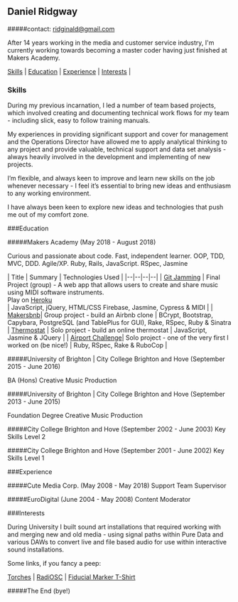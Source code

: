 ## Daniel Ridgway

#####contact: ridginald@gmail.com

After 14 years working in the media and customer service industry, I'm currently working towards becoming a master coder having just finished at Makers Academy.

  [Skills](#skills) | [Education](#education) | [Experience](#experience) | [Interests](#interests) |

### Skills

During my previous incarnation, I led a number of team based projects, which involved creating and documenting technical work flows for my team - including slick, easy to follow training manuals.

My experiences in providing significant support and cover for management and the Operations Director have allowed me to apply analytical thinking to any project and provide valuable, technical support and data set analysis - always heavily involved in the development and implementing of new projects.

I’m flexible, and always keen to improve and learn new skills on the job whenever necessary - I feel it’s essential to bring new ideas and enthusiasm to any working environment.

I have always been keen to explore new ideas and technologies that push me out of my comfort zone.


###Education

#####Makers Academy (May 2018 - August 2018)

Curious and passionate about code. Fast, independent learner. OOP, TDD, MVC, DDD. Agile/XP. Ruby, Rails, JavaScript. RSpec, Jasmine

| Title | Summary | Technologies Used |
|--|--|--|--|
| [Git Jamming](https://github.com/arsalanabc/git-jamming) | Final Project (group) - A web app that allows users to create and share music using MIDI software instruments. </br> Play on [Heroku ](http://gitjamming8.herokuapp.com/azlan.html)</br>| JavaScript, jQuery, HTML/CSS Firebase, Jasmine, Cypress & MIDI |
| [Makersbnb](https://github.com/simone-smith/makersbnb)| Group project - build an Airbnb clone | BCrypt, Bootstrap, Capybara, PostgreSQL (and TablePlus for GUI), Rake, RSpec, Ruby & Sinatra
| [Thermostat](https://github.com/ridginald/thermostatJS) | Solo project - build an online thermostat | JavaScript, Jasmine & JQuery |
| [Airport Challenge](https://github.com/ridginald/airport_challenge)| Solo project - one of the very first I worked on (be nice!) | Ruby, RSpec, Rake & RuboCop |

#####University of Brighton | City College Brighton and Hove (September 2015 - June 2016)

BA (Hons) Creative Music Production  

#####University of Brighton | City College Brighton and Hove (September 2013 - June 2015)

Foundation Degree Creative Music Production

#####City College Brighton and Hove (September 2002 - June 2003)
Key Skills Level 2

#####City College Brighton and Hove (September 2001 - June 2002)
Key Skills Level 1

###Experience

#####Cute Media Corp. (May 2008 - May 2018)
Support Team Supervisor

#####EuroDigital (June 2004 - May 2008)
Content Moderator

###Interests

During University I built sound art installations that required working with and merging new and old media - using signal paths within Pure Data and various DAWs to convert live and file based audio for use within interactive sound installations.

Some links, if you fancy a peep:

[Torches](https://www.youtube.com/watch?v=kfrWW8Wllh8&t=90s) | [RadiOSC](https://www.youtube.com/watch?v=A0Oq5hQ7YQs&t=175s) | [Fiducial Marker T-Shirt](https://www.youtube.com/watch?v=I10gI3G30Yc)

#####The End (bye!)
